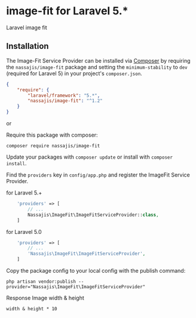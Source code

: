 # image-fit for Laravel 5.*
Laravel image fit


## Installation

The Image-Fit Service Provider can be installed via [Composer](http://getcomposer.org) by requiring the
`nassajis/image-fit` package and setting the `minimum-stability` to `dev` (required for Laravel 5) in your
project's `composer.json`.

```json
{
    "require": {
        "laravel/framework": "5.*",
        "nassajis/image-fit": "^1.2"
    }
}
```

or

Require this package with composer:

```
composer require nassajis/image-fit
```

Update your packages with ```composer update``` or install with ```composer install```.


Find the `providers` key in `config/app.php` and register the ImageFit Service Provider.

for Laravel 5.+
```php
    'providers' => [
        // ...
        Nassajis\ImageFit\ImageFitServiceProvider::class,
    ]
```
for Laravel 5.0
```php
    'providers' => [
        // ...
        'Nassajis\ImageFit\ImageFitServiceProvider',
    ]
```

Copy the package config to your local config with the publish command:

```shell
php artisan vendor:publish --provider="Nassajis\ImageFit\ImageFitServiceProvider"
```

Response Image width & height
```shell
width & height * 10
```
